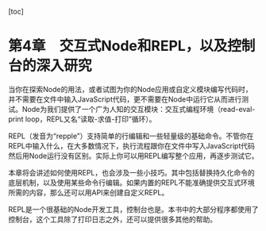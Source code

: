 [toc]

# 第4章　交互式Node和REPL，以及控制台的深入研究

当你在探索Node的用法，或者试图为你的Node应用或自定义模块编写代码时，并不需要在文件中输入JavaScript代码，更不需要在Node中运行它从而进行测试。Node为我们提供了一个广为人知的交互模块：交互式编程环境（read-eval- print loop，REPL又名“读取-求值-打印”循环）。

REPL（发音为“repple”）支持简单的行编辑和一些轻量级的基础命令。不管你在REPL中输入什么，在大多数情况下，执行流程跟你在文件中写入JavaScript代码然后用Node运行没有区别。实际上你可以用REPL编写整个应用，再逐步测试它。

本章将会讲述如何使用REPL，也会涉及一些小技巧。其中包括替换持久化命令的底层机制，以及使用某些命令行编辑。如果内置的REPL不能准确提供交互式环境所需的内容，那么还可以用API来创建自定义REPL。

REPL是一个很基础的Node开发工具，控制台也是。本书中的大部分程序都使用了控制台，这个工具除了打印日志之外，还可以提供很多其他的帮助。

